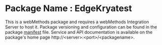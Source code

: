 # Package Name : EdgeKryatest
This is a webMethods package and requires a webMethods Integration Server to host it. Package versioning and configuration can be found in the package [manifest](./EdgeKryatest/manifest.v3) file. Service and API documentation is available on the package's home page http://&lt;server&gt;:&lt;port&gt;/&lt;packagename>.